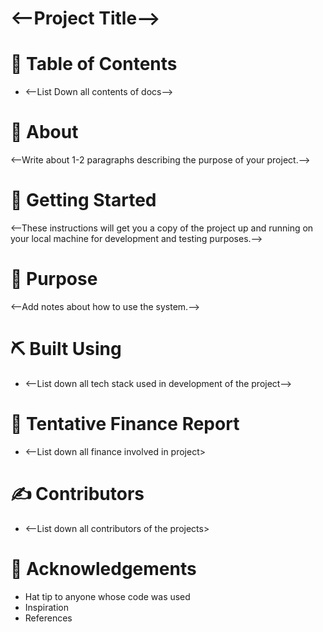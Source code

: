 # <--Project Title-->
# 📝 Table of Contents
- <--List Down all contents of docs-->

# 🧐 About
<--Write about 1-2 paragraphs describing the purpose of your project.-->

# 🏁 Getting Started
<--These instructions will get you a copy of the project up and running on your local machine for development and testing purposes.-->

# 🎈 Purpose
<--Add notes about how to use the system.-->

# ⛏️ Built Using
- <--List down all tech stack used in development of the project-->

# 💸 Tentative Finance Report
- <--List down all finance involved in project>

# ✍️ Contributors
- <--List down all contributors of the projects>

# 🎉 Acknowledgements
- Hat tip to anyone whose code was used
- Inspiration
- References